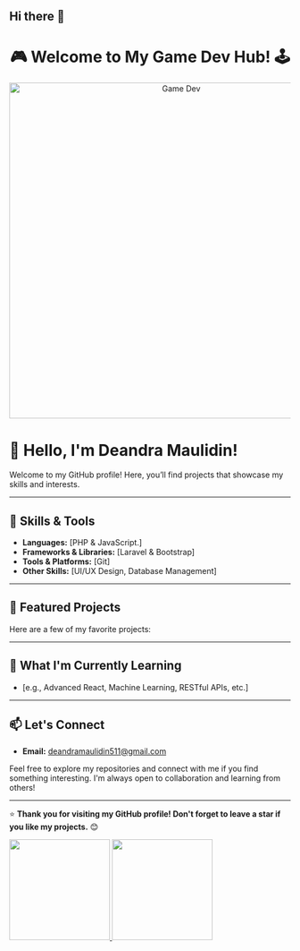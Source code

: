 ## Hi there 👋

<h1 align="center">🎮 Welcome to My Game Dev Hub! 🕹️</h1>

<p align="center">
  <img src="https://media.giphy.com/media/3o7abldj0b3rxrZUxW/giphy.gif" width="600" alt="Game Dev">
</p>

<!--
**Deandra946/Deandra946** is a ✨ _special_ ✨ repository because its `README.md` (this file) appears on your GitHub profile.

Here are some ideas to get you started:

- 🔭 I’m currently working on ...
- 🌱 I’m currently learning ...
- 👯 I’m looking to collaborate on ...
- 🤔 I’m looking for help with ...
- 💬 Ask me about ...
- 📫 How to reach me: ...
- 😄 Pronouns: ...
- ⚡ Fun fact: ...
-->
# 👋 Hello, I'm Deandra Maulidin!

Welcome to my GitHub profile! Here, you’ll find projects that showcase my skills and interests.

---

## 🔧 Skills & Tools
- **Languages:** [PHP & JavaScript.]
- **Frameworks & Libraries:** [Laravel & Bootstrap]
- **Tools & Platforms:** [Git]
- **Other Skills:** [UI/UX Design, Database Management]

---

## 🌟 Featured Projects
Here are a few of my favorite projects:


---

## 🌱 What I'm Currently Learning
- [e.g., Advanced React, Machine Learning, RESTful APIs, etc.]

---

## 📫 Let's Connect
- **Email:** [deandramaulidin511@gmail.com](deandramaulidin511@gmail.com)

Feel free to explore my repositories and connect with me if you find something interesting. I'm always open to collaboration and learning from others!

---

⭐ **Thank you for visiting my GitHub profile! Don't forget to leave a star if you like my projects.** 😊
<p align="left">
<a href="https://github.com/Deandra946">
  <img height="180em" src="https://github-readme-stats-eight-theta.vercel.app/api?username=Deandra946&show_icons=true&theme=algolia&include_all_commits=true&count_private=true"/>
  <img height="180em" src="https://github-readme-stats-eight-theta.vercel.app/api/top-langs/?username=Deandra946&layout=compact&theme=algolia"/>
</a>
</p>

